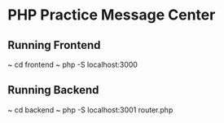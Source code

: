 # PHP Practice Message Center

## Running Frontend

~ cd frontend
~ php -S localhost:3000

## Running Backend

~ cd backend
~ php -S localhost:3001 router.php